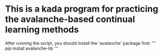 # This is a kada program for practicing the avalanche-based continual learning methods

After running the script, you should install the 'avalanche' package first:
'''
pip install avalanche-lib
'''
